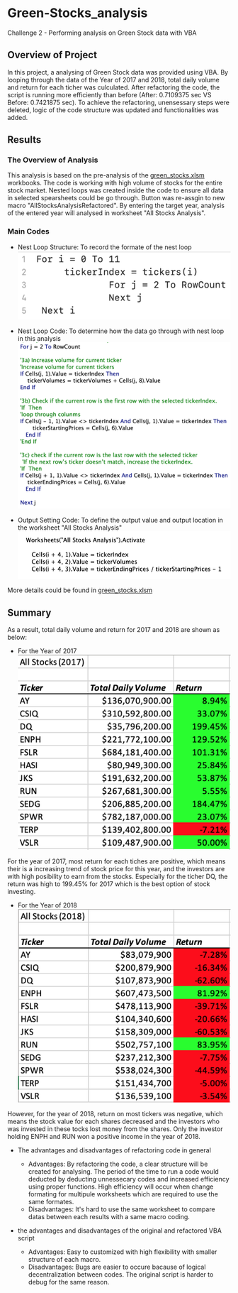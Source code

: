 # Green-Stocks_analysis
Challenge 2 - Performing analysis on Green Stock data with VBA

## Overview of Project

In this project, a analysing of Green Stock data was provided using VBA.  By looping through the data of the Year of 2017 and 2018, total daily volume and return for each ticher was culculated.  After refactoring the code, the script is running more efficiently than before (After: 0.7109375 sec VS Before: 0.7421875 sec). To achieve the refactoring, unensessary steps were deleted, logic of the code structure was updated and functionalities was added.

## Results

### The Overview of Analysis

This analysis is based on the pre-analysis of the [green_stocks.xlsm](/green_stocks.xlsm) workbooks.  The code is working with high volume of stocks for the entire stock market.  Nested loops was created inside the code to ensure all data in selected spearsheets could be go through.  Button was re-assgin to new macro "AllStocksAnalysisRefactored".  By entering the target year, analysis of the entered year will analysed in worksheet "All Stocks Analysis". 

### Main Codes

* Nest Loop Structure: To record the formate of the nest loop
    ![VBA_Nest_Loop_Structure](Resources/VBA_Nest_Loop_Structure.png)

* Nest Loop Code: To determine how the data go through with nest loop in this analysis
    ![VBA_Nest_Loop_Code](Resources/VBA_Nest_Loop_Code.png)
    
* Output Setting Code: To define the output value and output location in the worksheet "All Stocks Analysis" 
    ![VBA_Output](Resources/VBA_Output.png)
    
More details could be found in [green_stocks.xlsm](/green_stocks.xlsm)

## Summary

As a result, total daily volume and return for 2017 and 2018 are shown as below:

- For the Year of 2017
![VBA_Challenge_2017](Resources/VBA_Challenge_2017.png)

For the year of 2017, most return for each tiches are positive, which means their is a increasing trend of stock price for this year, and the investors are with high posibility to earn from the stocks. Especially for the ticher DQ, the return was high to 199.45% for 2017 which is the best option of stock investing.

- For the Year of 2018
![VBA_Challenge_2018](Resources/VBA_Challenge_2018.png)

However, for the year of 2018, return on most tickers was negative, which means the stock value for each shares decreased and the investors who was invested in these tocks lost money from the shares. Only the investor holding ENPH and RUN won a positive income in the year of 2018.

- The advantages and disadvantages of refactoring code in general
  * Advantages: By refactoring the code, a clear structure will be created for analysing.  The period of the time to run a code would deducted by deducting unnessecary codes and increased efficiency using proper functions. High efficiency will occur when change formating for multipule worksheets which are required to use the same formates.
  * Disadvantages: It's hard to use the same worksheet to compare datas between each results with a same macro coding.
  
- the advantages and disadvantages of the original and refactored VBA script 
  * Advantages: Easy to customized with high flexibility with smaller structure of each macro. 
  * Disadvantages: Bugs are easier to occure bacause of logical decentralization between codes. The original script is harder to debug for the same reason.
  
